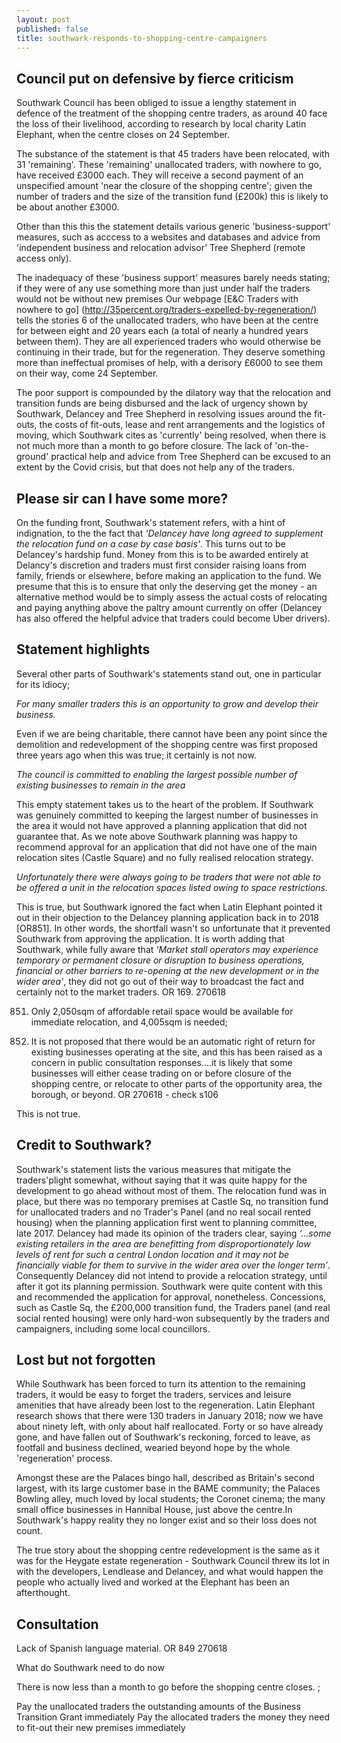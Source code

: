 ```yaml
---
layout: post
published: false
title: southwark-responds-to-shopping-centre-campaigners
---
```

## Council put on defensive by fierce criticism

Southwark Council has been obliged to issue a lengthy statement in defence of the treatment of the shopping centre traders, as around 40 face the loss of their livelihood, according to research by local charity Latin Elephant, when the centre closes on 24 September.  

The substance of the statement is that 45 traders have been relocated, with 31 'remaining'.  These 'remaining' unallocated traders, with nowhere to go, have received £3000 each.  They will receive a second payment of an unspecified amount 'near the closure of the shopping centre'; given the number of traders and the size of the transition fund (£200k) this is likely to be about another £3000.

Other than this this the statement details various generic 'business-support' measures, such as acccess to a websites and databases and advice from 'independent business and relocation advisor' Tree Shepherd (remote access only).

The inadequacy of these 'business support' measures barely needs stating; if they were of any use something more than just under half the traders would not be without new premises  Our webpage [E&C Traders with nowhere to go] (http://35percent.org/traders-expelled-by-regeneration/) tells the stories 6 of the unallocated traders, who have been at the centre for between eight and 20 years each (a total of nearly a hundred years between them). They are all experienced traders who would otherwise be continuing in their trade, but for the regeneration.  They deserve something more than ineffectual promises of help, with a derisory £6000 to see them on their way, come 24 September.

The poor support is compounded by the dilatory way that the relocation and transition funds are being disbursed and the lack of urgency shown by Southwark, Delancey and Tree Shepherd in resolving issues around the fit-outs, the costs of fit-outs, lease and rent arrangements and the logistics of moving, which Southwark cites as 'currently' being resolved, when there is not much more than a month to go before closure.  The lack of 'on-the-ground' practical help and advice from Tree Shepherd can be excused to an extent by the Covid crisis, but that does not help any of the traders.


##  Please sir can I have some more?

On the funding front, Southwark's statement refers, with a hint of indignation, to the the fact that _'Delancey have long agreed to supplement the relocation fund on a case by case basis'_.  This turns out to be Delancey's hardship fund. Money from this is to be awarded entirely at Delancy's discretion and traders must first consider raising loans from family, friends or elsewhere, before making an application to the fund.  We presume that this is to ensure that only the deserving get the money - an alternative method would be to simply assess the actual costs of relocating and paying anything above the paltry amount currently on offer (Delancey has also offered the helpful advice that traders could become Uber drivers).

## Statement highlights

Several other parts of Southwark's statements stand out, one in particular for its idiocy;

_For many smaller traders this is an opportunity to grow and develop their business._

Even if we are being charitable, there cannot have been any point since the demolition and redevelopment of the shopping centre was first proposed three years ago when this was true; it certainly is not now.

_The council is committed to enabling the largest possible number of existing businesses to remain in the area_ 

This empty statement takes us to the heart of the problem.  If Southwark was genuinely committed to keeping the largest number of businesses in the area it would not have approved a planning application that did not guarantee that.  As we note above Southwark planning was happy to recommend approval for an application that did not have one of the main relocation sites (Castle Square) and no fully realised relocation strategy.

_Unfortunately there were always going to be traders that were not able to be offered a unit in
the relocation spaces listed owing to space restrictions._

This is true, but Southwark ignored the fact when Latin Elephant pointed it out in their objection to the Delancey planning application back in to 2018 [OR851].  In other words, the shortfall wasn't so unfortunate that it prevented Southwark from approving the application.  It is worth adding that Southwark, while fully aware that  _'Market stall operators may experience temporary or permanent closure or disruption to business operations, financial or other barriers to re-opening at the new development or in the wider area'_, they did not go out of their way to broadcast the fact and certainly not to the market traders. OR 169. 270618 

851. Only 2,050sqm of affordable retail space would be available for immediate relocation,
and 4,005sqm is needed;


235. It is not proposed that there would be an automatic right of return for existing businesses operating at the site, and this has been raised as a concern in public consultation responses....it is likely that some businesses will either cease trading on or before closure of the shopping centre, or relocate to other parts of the opportunity area, the borough, or beyond. OR 270618 - check s106

This is not true.  
## Credit to Southwark?

Southwark's statement lists the various measures that mitigate the traders'plight somewhat, without saying that it was quite happy for the development to go ahead without most of them.  The relocation fund was in place, but there was no temporary premises at Castle Sq, no transition fund for unallocated traders and no Trader's Panel (and no real socail rented housing) when the planning application first went to planning committee, late 2017.  Delancey had made its opinion of the traders clear, saying _‘…some existing retailers in the area are benefitting from disproportionately low levels of rent for such a central London location and it may not be financially viable for them to survive in the wider area over the longer term’_.  Consequently Delancey did not intend to provide a relocation strategy, until after it got its planning permission.  Southwark were quite content with this and recommended the application for approval, nonetheless.  Concessions, such as Castle Sq, the £200,000 transition fund, the Traders panel (and real social rented housing) were only hard-won subsequently by the traders and campaigners, including some local councillors.

## Lost but not forgotten

While Southwark has been forced to turn its attention to the remaining traders, it would be easy to forget the traders, services and leisure amenities that have already been lost to the regeneration.  Latin Elephant research shows that there were 130 traders in January 2018; now we have about ninety left, with only about half reallocated.  Forty or so have already gone, and have fallen out of Southwark's reckoning, forced to leave, as footfall and business declined, wearied beyond hope by the whole 'regeneration' process.

Amongst these are the Palaces bingo hall, described as Britain's second largest, with its large customer base in the BAME community; the Palaces Bowling alley, much loved by local students; the Coronet cinema; the many small office businesses in Hannibal House, just above the centre.In Southwark's happy reality they no longer exist and so their loss does not count.

The true story about the shopping centre redevelopment is the same as it was for the Heygate estate regeneration - Southwark Council threw its lot in with the developers, Lendlease and Delancey, and what would happen the people who actually lived and worked at the Elephant has been an afterthought.

## Consultation

Lack of Spanish language material. OR 849 270618

What do Southwark need to do now

There is now less than a month to go before the shopping centre closes.  ; 

Pay the unallocated traders the outstanding amounts of the Business Transition Grant immediately 
Pay the allocated traders the money they need to fit-out their new premises immediately

